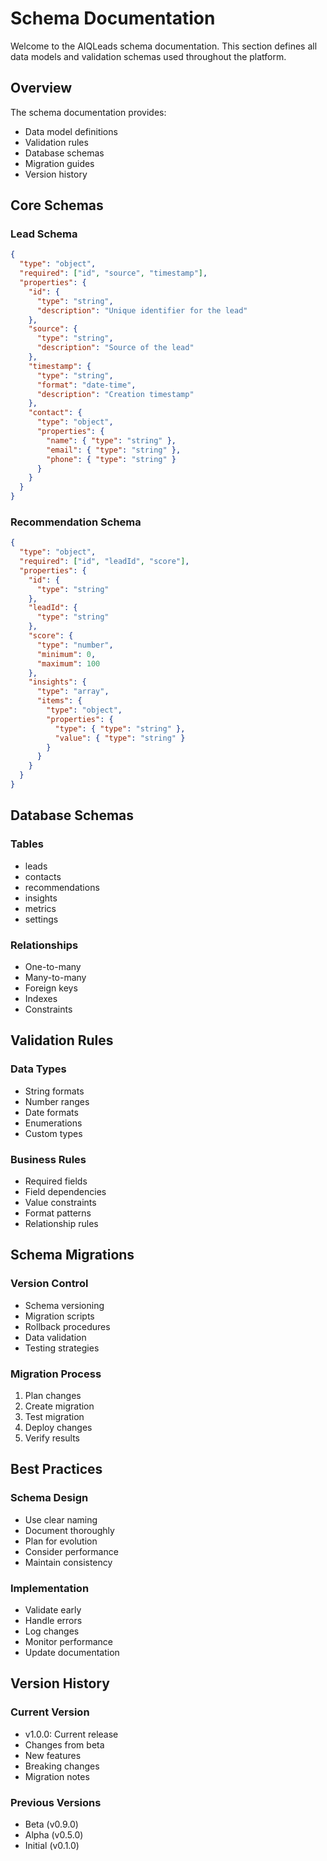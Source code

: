 # Schema Documentation

Welcome to the AIQLeads schema documentation. This section defines all data models and validation schemas used throughout the platform.

## Overview

The schema documentation provides:
- Data model definitions
- Validation rules
- Database schemas
- Migration guides
- Version history

## Core Schemas

### Lead Schema
```json
{
  "type": "object",
  "required": ["id", "source", "timestamp"],
  "properties": {
    "id": {
      "type": "string",
      "description": "Unique identifier for the lead"
    },
    "source": {
      "type": "string",
      "description": "Source of the lead"
    },
    "timestamp": {
      "type": "string",
      "format": "date-time",
      "description": "Creation timestamp"
    },
    "contact": {
      "type": "object",
      "properties": {
        "name": { "type": "string" },
        "email": { "type": "string" },
        "phone": { "type": "string" }
      }
    }
  }
}
```

### Recommendation Schema
```json
{
  "type": "object",
  "required": ["id", "leadId", "score"],
  "properties": {
    "id": {
      "type": "string"
    },
    "leadId": {
      "type": "string"
    },
    "score": {
      "type": "number",
      "minimum": 0,
      "maximum": 100
    },
    "insights": {
      "type": "array",
      "items": {
        "type": "object",
        "properties": {
          "type": { "type": "string" },
          "value": { "type": "string" }
        }
      }
    }
  }
}
```

## Database Schemas

### Tables
- leads
- contacts
- recommendations
- insights
- metrics
- settings

### Relationships
- One-to-many
- Many-to-many
- Foreign keys
- Indexes
- Constraints

## Validation Rules

### Data Types
- String formats
- Number ranges
- Date formats
- Enumerations
- Custom types

### Business Rules
- Required fields
- Field dependencies
- Value constraints
- Format patterns
- Relationship rules

## Schema Migrations

### Version Control
- Schema versioning
- Migration scripts
- Rollback procedures
- Data validation
- Testing strategies

### Migration Process
1. Plan changes
2. Create migration
3. Test migration
4. Deploy changes
5. Verify results

## Best Practices

### Schema Design
- Use clear naming
- Document thoroughly
- Plan for evolution
- Consider performance
- Maintain consistency

### Implementation
- Validate early
- Handle errors
- Log changes
- Monitor performance
- Update documentation

## Version History

### Current Version
- v1.0.0: Current release
- Changes from beta
- New features
- Breaking changes
- Migration notes

### Previous Versions
- Beta (v0.9.0)
- Alpha (v0.5.0)
- Initial (v0.1.0)